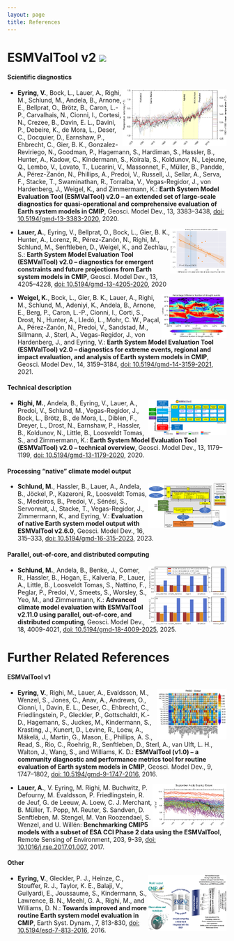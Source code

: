 ```yaml
---
layout: page
title: References
---
```


# ESMValTool v2 <img src="/assets/img/EVA-logo.png" width="50">

#### Scientific diagnostics

+ <img align="right" width="240" height="130" src="/assets/img/Eyring_2020_gmd-13-3383-2020-avatar.jpg"> **Eyring, V.**, Bock, L., Lauer, A., Righi, M., Schlund, M., Andela, B., Arnone, E., Bellprat, O., Brötz, B., Caron, L.-P., Carvalhais, N., Cionni, I., Cortesi, N., Crezee, B., Davin, E. L., Davini, P., Debeire, K., de Mora, L., Deser, C., Docquier, D., Earnshaw, P., Ehbrecht, C., Gier, B. K., Gonzalez-Reviriego, N., Goodman, P., Hagemann, S., Hardiman, S., Hassler, B., Hunter, A., Kadow, C., Kindermann, S., Koirala, S., Koldunov, N., Lejeune, Q., Lembo, V., Lovato, T., Lucarini, V., Massonnet, F., Müller, B., Pandde, A., Pérez-Zanón, N., Phillips, A., Predoi, V., Russell, J., Sellar, A., Serva, F., Stacke, T., Swaminathan, R., Torralba, V., Vegas-Regidor, J., von Hardenberg, J., Weigel, K., and Zimmermann, K.: **Earth System Model Evaluation Tool (ESMValTool) v2.0 – an extended set of large-scale diagnostics for quasi-operational and comprehensive evaluation of Earth system models in CMIP**, Geosci. Model Dev., 13, 3383–3438, [doi: 10.5194/gmd-13-3383-2020](https://doi.org/10.5194/gmd-13-3383-2020), 2020. 


+ <img align="right" width="130" src="/assets/img/Lauer_2020_gmd-13-4205-2020-avatar.png"> **Lauer, A.**, Eyring, V., Bellprat, O., Bock, L., Gier, B. K., Hunter, A., Lorenz, R., Pérez-Zanón, N., Righi, M., Schlund, M., Senftleben, D., Weigel, K., and Zechlau, S.: **Earth System Model Evaluation Tool (ESMValTool) v2.0 – diagnostics for emergent constraints and future projections from Earth system models in CMIP**, Geosci. Model Dev., 13, 4205–4228, [doi: 10.5194/gmd-13-4205-2020](https://doi.org/10.5194/gmd-13-4205-2020), 2020

+ <img align="right" width="150" src="/assets/img/Weigel_2021_gmd-14-3159-2021-avatar.png"> **Weigel, K.**, Bock, L., Gier, B. K., Lauer, A., Righi, M., Schlund, M., Adeniyi, K., Andela, B., Arnone, E., Berg, P., Caron, L.-P., Cionni, I., Corti, S., Drost, N., Hunter, A., Lledó, L., Mohr, C. W., Paçal, A., Pérez-Zanón, N., Predoi, V., Sandstad, M., Sillmann, J., Sterl, A., Vegas-Regidor, J., von Hardenberg, J., and Eyring, V.: **Earth System Model Evaluation Tool (ESMValTool) v2.0 – diagnostics for extreme events, regional and impact evaluation, and analysis of Earth system models in CMIP**, Geosci. Model Dev., 14, 3159–3184, [doi: 10.5194/gmd-14-3159-2021](https://doi.org/10.5194/gmd-14-3159-2021), 2021.

#### Technical description

+ <img align="right" width="180" src="/assets/img/Righi_2020_gmd-13-1179-2020-avatar.png"> **Righi, M.**, Andela, B., Eyring, V., Lauer, A., Predoi, V., Schlund, M., Vegas-Regidor, J., Bock, L., Brötz, B., de Mora, L., Diblen, F., Dreyer, L., Drost, N., Earnshaw, P., Hassler, B., Koldunov, N., Little, B., Loosveldt Tomas, S., and Zimmermann, K.: **Earth System Model Evaluation Tool (ESMValTool) v2.0 – technical overview**, Geosci. Model Dev., 13, 1179–1199, [doi: 10.5194/gmd-13-1179-2020](https://doi.org/10.5194/gmd-13-1179-2020), 2020.

#### Processing “native” climate model output

+ <img align="right" width="180" src="/assets/img/Schlund_2023-gmd-16-315-2023-avatar.png">**Schlund, M.**, Hassler, B., Lauer, A., Andela, B., Jöckel, P., Kazeroni, R., Loosveldt Tomas, S., Medeiros, B., Predoi, V., Sénési, S., Servonnat, J., Stacke, T., Vegas-Regidor, J., Zimmermann, K., and Eyring, V.: **Evaluation of native Earth system model output with ESMValTool v2.6.0**, Geosci. Model Dev., 16, 315–333, [doi: 10.5194/gmd-16-315-2023](https://doi.org/10.5194/gmd-16-315-2023), 2023.

#### Parallel, out-of-core, and distributed computing

+ <img align="right" width="180" src="/assets/img/gmd-18-4009-2025-avatar-web.png">**Schlund, M.**, Andela, B., Benke, J., Comer, R., Hassler, B., Hogan, E., Kalverla, P., Lauer, A., Little, B., Loosveldt Tomas, S., Nattino, F., Peglar, P., Predoi, V., Smeets, S., Worsley, S., Yeo, M., and Zimmermann, K.: **Advanced climate model evaluation with ESMValTool v2.11.0 using parallel, out-of-core, and distributed computing**, Geosci. Model Dev., 18, 4009-4021, [doi: 10.5194/gmd-18-4009-2025](https://doi.org/10.5194/gmd-18-4009-2025), 2025.

# Further Related References

#### ESMValTool v1

+  <img align="right" width="160" src="/assets/img/Eyring_2016a-gmd-9-1747-2016-avatar.png"> **Eyring, V.**, Righi, M., Lauer, A., Evaldsson, M., Wenzel, S., Jones, C., Anav, A., Andrews, O., Cionni, I., Davin, E. L., Deser, C., Ehbrecht, C., Friedlingstein, P., Gleckler, P., Gottschaldt, K.-D., Hagemann, S., Juckes, M., Kindermann, S., Krasting, J., Kunert, D., Levine, R., Loew, A., Mäkelä, J., Martin, G., Mason, E., Phillips, A. S., Read, S., Rio, C., Roehrig, R., Senftleben, D., Sterl, A., van Ulft, L. H., Walton, J., Wang, S., and Williams, K. D.: **ESMValTool (v1.0) – a community diagnostic and performance metrics tool for routine evaluation of Earth system models in CMIP**, Geosci. Model Dev., 9, 1747–1802, [doi: 10.5194/gmd-9-1747-2016](https://doi.org/10.5194/gmd-9-1747-2016), 2016.

+ <img align="right" width="170" src="/assets/img/Lauer_2017_j.rse-01-007-2017-avatar.png"> **Lauer, A.**, V. Eyring, M. Righi, M. Buchwitz, P. Defourny, M. Evaldsson, P. Friedlingstein, R. de Jeuf, G. de Leeuw, A. Loew, C. J. Merchant, B. Müller, T. Popp, M. Reuter, S. Sandven, D. Senftleben, M. Stengel, M. Van Roozendael, S. Wenzel, and U. Willén: **Benchmarking CMIP5 models with a subset of ESA CCI Phase 2 data using the ESMValTool**, Remote Sensing of Environment, 203, 9-39, [doi: 10.1016/j.rse.2017.01.007](https://doi.org/10.1016/j.rse.2017.01.007), 2017.

#### Other

+ <img align="right" width="180" height="130" src="/assets/img/Eyring_2016b-esd-7-813-2016-avatar.png"> **Eyring, V.**, Gleckler, P. J., Heinze, C., Stouffer, R. J., Taylor, K. E., Balaji, V., Guilyardi, E.,  Joussaume, S., Kindermann, S., Lawrence, B. N.,  Meehl, G. A., Righi, M., and Williams, D. N.: **Towards improved and more routine Earth system model evaluation in CMIP**, Earth Syst. Dynam., 7,  813-830,  [doi: 10.5194/esd-7-813-2016](https://doi.org/10.5194/esd-7-813-2016), 2016.